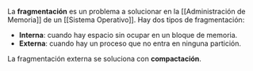 La **fragmentación** es un problema a solucionar en la [[Administración de Memoria]] de un [[Sistema Operativo]]. Hay dos tipos de fragmentación:

- **Interna**: cuando hay espacio sin ocupar en un bloque de memoria.
- **Externa**: cuando hay un proceso que no entra en ninguna partición.

La fragmentación externa se soluciona con **compactación**.
